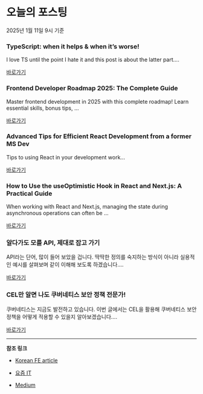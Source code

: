# 오늘의 포스팅 
2025년 1월 11일 9시 기준 

### TypeScript: when it helps & when it’s worse! 

 I love TS until the point I hate it and this post is about the latter part.... 

 [바로가기](https://medium.com/m/signin?actionUrl=https%3A%2F%2Fmedium.com%2F_%2Fbookmark%2Fp%2F9acfe6301220&operation=register&redirect=https%3A%2F%2Fwebreflection.medium.com%2Ftypescript-when-it-helps-when-its-worse-9acfe6301220&source=---recommended_stories---typescript---0-84----------------bookmark_preview----57870369_e62d_4ad0_938f_87ed7e0d30a2-------) 

### Frontend Developer Roadmap 2025: The Complete Guide 

 Master frontend development in 2025 with this complete roadmap! Learn essential skills, bonus tips, ... 

 [바로가기](https://medium.com/m/signin?actionUrl=https%3A%2F%2Fmedium.com%2F_%2Fbookmark%2Fp%2Fb209a9c3a22b&operation=register&redirect=https%3A%2F%2Flevelup.gitconnected.com%2Ffrontend-developer-roadmap-2025-the-complete-guide-b209a9c3a22b&source=---recommended_stories---frontend---0-84----------------bookmark_preview----a57c99e0_11e3_4079_b877_b3c514578159-------) 

### Advanced Tips for Efficient React Development from a former MS Dev 

 Tips to using React in your development work... 

 [바로가기](https://medium.com/m/signin?actionUrl=https%3A%2F%2Fmedium.com%2F_%2Fbookmark%2Fp%2F271a74a16726&operation=register&redirect=https%3A%2F%2Fmedium.com%2Fsourcescribes%2Fadvanced-tips-for-efficient-react-development-from-a-former-ms-dev-271a74a16726&source=---recommended_stories---reactjs---0-84----------------bookmark_preview----11f06f4a_5fa5_40c9_851c_c86a3f0371a8-------) 

### How to Use the useOptimistic Hook in React and Next.js: A Practical Guide 

 When working with React and Next.js, managing the state during asynchronous operations can often be ... 

 [바로가기](https://medium.com/m/signin?actionUrl=https%3A%2F%2Fmedium.com%2F_%2Fbookmark%2Fp%2Fe92c34ed0813&operation=register&redirect=https%3A%2F%2Fcodewithpinkz.medium.com%2Fhow-to-use-the-useoptimistic-hook-in-react-and-next-js-a-practical-guide-e92c34ed0813&source=---recommended_stories---nextjs---0-84----------------bookmark_preview----c086b8e5_f1de_4dbc_8dce_44c93ab75d42-------) 

### 알다가도 모를 API, 제대로 잡고 가기 

 API라는 단어, 많이 들어 보았을 겁니다. 딱딱한 정의를 숙지하는 방식이 아니라 실용적인 예시를 살펴보며 같이 이해해 보도록 하겠습니다.... 

 [바로가기](https://yozm.wishket.com/magazine/detail/2925/) 

### CEL만 알면 나도 쿠버네티스 보안 정책 전문가! 

 쿠버네티스는 지금도 발전하고 있습니다. 이번 글에서는 CEL을 활용해 쿠버네티스 보안 정책을 어떻게 적용할 수 있을지 알아보겠습니다.... 

 [바로가기](https://yozm.wishket.com/magazine/detail/2922/) 

---

**참조 링크**

- [Korean FE article](https://kofearticle.substack.com) 

- [요즘 IT](https://yozm.wishket.com/magazine) 

- [Medium](https://medium.com) 

